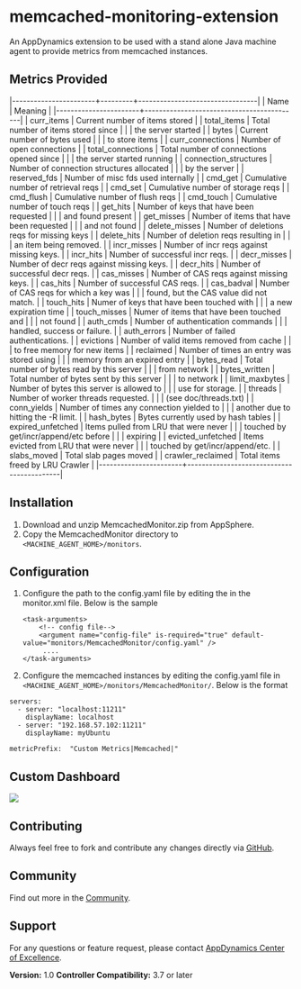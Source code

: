 memcached-monitoring-extension
==============================
An AppDynamics extension to be used with a stand alone Java machine agent to provide metrics from memcached instances.

## Metrics Provided ##
|-----------------------+---------+---------------------------------|
| Name                  | Meaning                                   |
|-----------------------+-------------------------------------------|
| curr_items            | Current number of items stored            |
| total_items           | Total number of items stored since        |
|                       | the server started                        |
| bytes                 | Current number of bytes used              |
|                       | to store items                            |
| curr_connections      | Number of open connections                |
| total_connections     | Total number of connections opened since  |
|                       | the server started running                |
| connection_structures | Number of connection structures allocated |
|                       | by the server                             |
| reserved_fds          | Number of misc fds used internally        |
| cmd_get               | Cumulative number of retrieval reqs       |
| cmd_set               | Cumulative number of storage reqs         |
| cmd_flush             | Cumulative number of flush reqs           |
| cmd_touch             | Cumulative number of touch reqs           |
| get_hits              | Number of keys that have been requested   |
|                       | and found present                         |
| get_misses            | Number of items that have been requested  |
|                       | and not found                             |
| delete_misses         | Number of deletions reqs for missing keys |
| delete_hits           | Number of deletion reqs resulting in      |
|                       | an item being removed.                    |
| incr_misses           | Number of incr reqs against missing keys. |
| incr_hits             | Number of successful incr reqs.           |
| decr_misses           | Number of decr reqs against missing keys. |
| decr_hits             | Number of successful decr reqs.           |
| cas_misses            | Number of CAS reqs against missing keys.  |
| cas_hits              | Number of successful CAS reqs.            |
| cas_badval            | Number of CAS reqs for which a key was    |
|                       | found, but the CAS value did not match.   |
| touch_hits            | Numer of keys that have been touched with |
|                       | a new expiration time                     |
| touch_misses          | Numer of items that have been touched and |
|                       | not found                                 |
| auth_cmds             | Number of authentication commands         |
|                       | handled, success or failure.              |
| auth_errors           | Number of failed authentications.         |
| evictions             | Number of valid items removed from cache  |
|                       | to free memory for new items              |
| reclaimed             | Number of times an entry was stored using |
|                       | memory from an expired entry              |
| bytes_read            | Total number of bytes read by this server |
|                       | from network                              |
| bytes_written         | Total number of bytes sent by this server |
|                       | to network                                |
| limit_maxbytes        | Number of bytes this server is allowed to |
|                       | use for storage.                          |
| threads               | Number of worker threads requested.       |
|                       | (see doc/threads.txt)                     |
| conn_yields           | Number of times any connection yielded to |
|                       | another due to hitting the -R limit.      |
| hash_bytes            | Bytes currently used by hash tables       |
| expired_unfetched     | Items pulled from LRU that were never     |
|                       | touched by get/incr/append/etc before     |
|                       | expiring                                  |
| evicted_unfetched     | Items evicted from LRU that were never    |
|                       | touched by get/incr/append/etc.           |
| slabs_moved           | Total slab pages moved                    |
| crawler_reclaimed     | Total items freed by LRU Crawler          |
|-----------------------+-------------------------------------------|


## Installation ##

1. Download and unzip MemcachedMonitor.zip from AppSphere.
2. Copy the MemcachedMonitor directory to `<MACHINE_AGENT_HOME>/monitors`.


## Configuration ##
1. Configure the path to the config.yaml file by editing the <task-arguments> in the monitor.xml file. Below is the sample

     ```
     <task-arguments>
         <!-- config file-->
         <argument name="config-file" is-required="true" default-value="monitors/MemcachedMonitor/config.yaml" />
          ....
     </task-arguments>

     ```

2. Configure the memcached instances by editing the config.yaml file in `<MACHINE_AGENT_HOME>/monitors/MemcachedMonitor/`. Below is the format

  ```
  servers:
    - server: "localhost:11211"
      displayName: localhost
    - server: "192.168.57.102:11211"
      displayName: myUbuntu

  metricPrefix:  "Custom Metrics|Memcached|"
  ```

## Custom Dashboard ##
![](https://github.com/Appdynamics/url-pinger-monitoring-extension/raw/master/url-pinger-dashboard.png)

## Contributing ##

Always feel free to fork and contribute any changes directly via [GitHub][].

## Community ##

Find out more in the [Community][].

## Support ##

For any questions or feature request, please contact [AppDynamics Center of Excellence][].

**Version:** 1.0
**Controller Compatibility:** 3.7 or later

[GitHub]: https://github.com/Appdynamics/memcached-monitoring-extension
[Community]: http://community.appdynamics.com/
[AppDynamics Center of Excellence]: mailto:ace-request@appdynamics.com